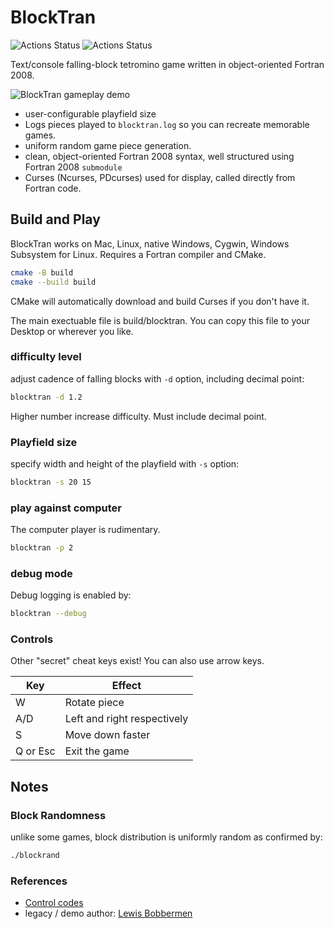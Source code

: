 # BlockTran

![Actions Status](https://github.com/fortran-gaming/blocktran/workflows/ci_meson/badge.svg)
![Actions Status](https://github.com/fortran-gaming/blocktran/workflows/ci_cmake/badge.svg)

Text/console falling-block tetromino game written in object-oriented Fortran 2008.

![BlockTran gameplay demo](doc/blocktran.gif)

* user-configurable playfield size
* Logs pieces played to `blocktran.log` so you can recreate memorable games.
* uniform random game piece generation.
* clean, object-oriented Fortran 2008 syntax, well structured using Fortran 2008 `submodule`
* Curses (Ncurses, PDcurses) used for display, called directly from Fortran code.

## Build and Play

BlockTran works on Mac, Linux, native Windows, Cygwin, Windows Subsystem for Linux.
Requires a Fortran compiler and CMake.

```sh
cmake -B build
cmake --build build
```

CMake will automatically download and build Curses if you don't have it.

The main exectuable file is build/blocktran.
You can copy this file to your Desktop or wherever you like.

### difficulty level

adjust cadence of falling blocks with `-d` option, including decimal point:

```bash
blocktran -d 1.2
```

Higher number increase difficulty. Must include decimal point.

### Playfield size

specify width and height of the playfield with `-s` option:

```bash
blocktran -s 20 15
```

### play against computer

The computer player is rudimentary.

```bash
blocktran -p 2
```

### debug mode

Debug logging is enabled by:

```bash
blocktran --debug
```

### Controls

Other "secret" cheat keys exist! You can also use arrow keys.

  Key      |  Effect
-----------|-----------------------------
  W        | Rotate piece
  A/D      | Left and right respectively
  S        | Move down faster
  Q or Esc | Exit the game

## Notes

### Block Randomness

unlike some games, block distribution is uniformly random as confirmed by:

```sh
./blockrand
```

### References

* [Control codes](https://en.wikipedia.org/wiki/C0_and_C1_control_codes)
* legacy / demo author:   [Lewis Bobbermen](https://github.com/lewisjb)
